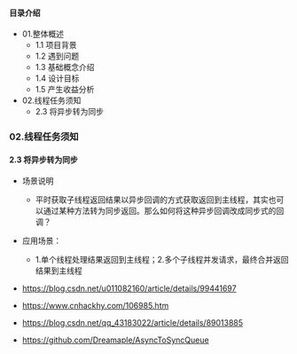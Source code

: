 #### 目录介绍
- 01.整体概述
    - 1.1 项目背景
    - 1.2 遇到问题
    - 1.3 基础概念介绍
    - 1.4 设计目标
    - 1.5 产生收益分析
- 02.线程任务须知
    - 2.3 将异步转为同步




### 02.线程任务须知
#### 2.3 将异步转为同步
- 场景说明
    - 平时获取子线程返回结果以异步回调的方式获取返回到主线程，其实也可以通过某种方法转为同步返回。那么如何将这种异步回调改成同步式的回调？
- 应用场景：
    - 1.单个线程处理结果返回到主线程；2.多个子线程并发请求，最终合并返回结果到主线程


- https://blog.csdn.net/u011082160/article/details/99441697
- https://www.cnhackhy.com/106985.htm
- https://blog.csdn.net/qq_43183022/article/details/89013885
- https://github.com/Dreamaple/AsyncToSyncQueue









